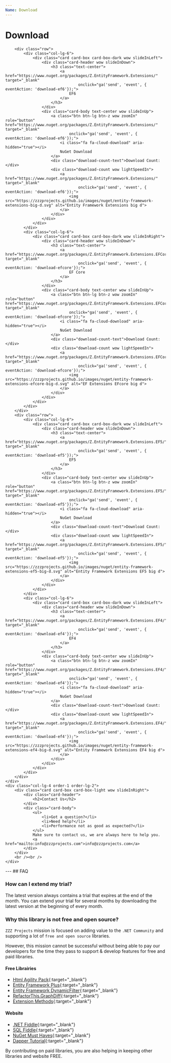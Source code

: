 ```yaml
---
Name: Download
---
```


# Download

<div class="row">
	<div class="col-lg-8 order-2 order-lg-1 wow slideInLeft">

		<div class="row">
			<div class="col-lg-6">
				<div class="card card-box card-box-dark wow slideInLeft">
					<div class="card-header wow slideInDown">
						<h3 class="text-center">
							<a href="https://www.nuget.org/packages/Z.EntityFramework.Extensions/" target="_blank"
									onclick="ga('send', 'event', { eventAction: 'download-ef6'});">
								EF6
							</a>
						</h3>						
					</div>
					<div class="card-body text-center wow slideInUp">
						<a class="btn btn-lg btn-z wow zoomIn" role="button" href="https://www.nuget.org/packages/Z.EntityFramework.Extensions/" target="_blank"
								onclick="ga('send', 'event', { eventAction: 'download-ef6'});">
							<i class="fa fa-cloud-download" aria-hidden="true"></i>
							NuGet Download
						</a>
						<div class="download-count-text">Download Count:</div>
						<div class="download-count wow lightSpeedIn">
							<a href="https://www.nuget.org/packages/Z.EntityFramework.Extensions/" target="_blank"
									onclick="ga('send', 'event', { eventAction: 'download-ef6'});">
								<img src="https://zzzprojects.github.io/images/nuget/entity-framework-extensions-big-d.svg" alt="Entity Framework Extensions big d">
							</a>
						</div>
					</div>
				</div>
			</div>
			<div class="col-lg-6">
				<div class="card card-box card-box-dark wow slideInRight">
					<div class="card-header wow slideInDown">
						<h3 class="text-center">
							<a href="https://www.nuget.org/packages/Z.EntityFramework.Extensions.EFCore/" target="_blank"
									onclick="ga('send', 'event', { eventAction: 'download-efcore'});">
								EF Core
							</a>
						</h3>
					</div>
					<div class="card-body text-center wow slideInUp">
						<a class="btn btn-lg btn-z wow zoomIn" role="button" href="https://www.nuget.org/packages/Z.EntityFramework.Extensions.EFCore/" target="_blank"
								onclick="ga('send', 'event', { eventAction: 'download-efcore'});">
							<i class="fa fa-cloud-download" aria-hidden="true"></i>
							NuGet Download							
						</a>
						<div class="download-count-text">Download Count:</div>
						<div class="download-count wow lightSpeedIn">
							<a href="https://www.nuget.org/packages/Z.EntityFramework.Extensions.EFCore/" target="_blank"
									onclick="ga('send', 'event', { eventAction: 'download-efcore'});">
								<img src="https://zzzprojects.github.io/images/nuget/entity-framework-extensions-efcore-big-d.svg" alt="EF Extensions EFcore big d">
							</a>
						</div>
					</div>
				</div>
			</div>
		</div>
		<div class="row">
			<div class="col-lg-6">
				<div class="card card-box card-box-dark wow slideInLeft">
					<div class="card-header wow slideInDown">
						<h3 class="text-center">
							<a href="https://www.nuget.org/packages/Z.EntityFramework.Extensions.EF5/" target="_blank"
									onclick="ga('send', 'event', { eventAction: 'download-ef5'});">
								EF5
							</a>
						</h3>
					</div>
					<div class="card-body text-center wow slideInUp">
						<a class="btn btn-lg btn-z wow zoomIn" role="button" href="https://www.nuget.org/packages/Z.EntityFramework.Extensions.EF5/" target="_blank"
								onclick="ga('send', 'event', { eventAction: 'download-ef5'});">
							<i class="fa fa-cloud-download" aria-hidden="true"></i>
							NuGet Download							
						</a>
						<div class="download-count-text">Download Count:</div>
						<div class="download-count wow lightSpeedIn">
							<a href="https://www.nuget.org/packages/Z.EntityFramework.Extensions.EF5/" target="_blank"
									onclick="ga('send', 'event', { eventAction: 'download-ef5'});">
								<img src="https://zzzprojects.github.io/images/nuget/entity-framework-extensions-ef5-big-d.svg" alt="Entity Framework Extensions EF5 big d">
							</a>
						</div>
					</div>
				</div>
			</div>
			<div class="col-lg-6">
				<div class="card card-box card-box-dark wow slideInLeft">
					<div class="card-header wow slideInDown">
						<h3 class="text-center">
							<a href="https://www.nuget.org/packages/Z.EntityFramework.Extensions.EF4/" target="_blank"
									onclick="ga('send', 'event', { eventAction: 'download-ef4'});">
								EF4
							</a>
						</h3>
					</div>
					<div class="card-body text-center wow slideInUp">
						<a class="btn btn-lg btn-z wow zoomIn" role="button" href="https://www.nuget.org/packages/Z.EntityFramework.Extensions.EF4/" target="_blank"
								onclick="ga('send', 'event', { eventAction: 'download-ef4'});">
							<i class="fa fa-cloud-download" aria-hidden="true"></i>
							NuGet Download							
						</a>
						<div class="download-count-text">Download Count:</div>
						<div class="download-count wow lightSpeedIn">
							<a href="https://www.nuget.org/packages/Z.EntityFramework.Extensions.EF4/" target="_blank"
									onclick="ga('send', 'event', { eventAction: 'download-ef4'});">
								<img src="https://zzzprojects.github.io/images/nuget/entity-framework-extensions-ef4-big-d.svg" alt="Entity Framework Extensions EF4 big d">
							</a>
						</div>
					</div>
				</div>
			</div>
		</div>
	</div>
	<div class="col-lg-4 order-1 order-lg-2">
		<div class="card card-box card-box-light wow slideInRight">
			<div class="card-header">
				<h2>Contact Us</h2>
			</div>
			<div class="card-body">
				<ul>
					<li>Got a question?</li>
					<li>Need help?</li>
					<li>Performance not as good as expected?</li>
				</ul>
				Make sure to contact us, we are always here to help you.
				<a href="mailto:info@zzzprojects.com">info@zzzprojects.com</a>
			</div>
		</div>
		<br /><br />
	</div>
</div>

<div class="container section-faq wow slideInUp">
	<div markdown="1">
---
## FAQ

### How can I extend my trial?
The latest version always contains a trial that expires at the end of the month. You can extend your trial for several months by downloading the latest version at the beginning of every month.

### Why this library is not free and open source?
`ZZZ Projects` mission is focused on adding value to the `.NET Community` and supporting a lot of `free and open source` libraries.

However, this mission cannot be successful without being able to pay our developers for the time they pass to support & develop features for free and paid libraries.

#### Free Librairies

- [Html Agility Pack](https://html-agility-pack.net/){:target="_blank"}
- [Entity Framework Plus](https://entityframework-plus.net/){:target="_blank"}
- [Entity Framework DynamicFilter](https://github.com/zzzprojects/EntityFramework.DynamicFilters){:target="_blank"}
- [RefactorThis.GraphDiff](https://github.com/zzzprojects/GraphDiff){:target="_blank"}
- [Extension Methods](https://github.com/zzzprojects/Z.ExtensionMethods){:target="_blank"}

#### Website

- [.NET Fiddle](https://dotnetfiddle.net/){:target="_blank"}
- [SQL Fiddle](http://sqlfiddle.com/){:target="_blank"}
- [NuGet Must Haves](https://nugetmusthaves.com/){:target="_blank"}
- [Dapper Tutorial](https://dapper-tutorial.net/){:target="_blank"}

By contributing on paid libraries, you are also helping in keeping other libraries and website FREE.

</div>
</div>

<style>
.page-download {
	margin-top: 150px;
}
.page-download .btn-z {
	margin-bottom: 50px;
}
.page-download .download-count-text {
	color: #888;
	font-size: 1.25rem;
}
.page-download .row .col-lg-6 {
	margin-bottom: 60px;
}
.page-download .download-count img {
	width: 250px;
}
@media (max-width: 575px) {
	.page-download .card-layout-z2 img {
		width: 90%;
	}
	.page-download .btn-z {
		font-size: 1.5rem;
	}
}
</style>